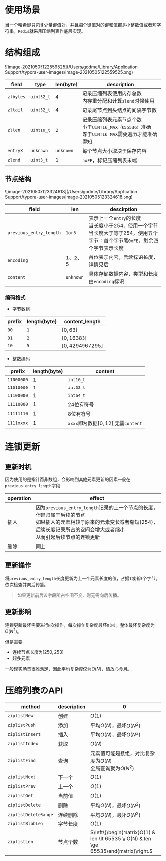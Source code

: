 # 使用场景

当一个哈希键只包含少量键值对，并且每个键值对的键和值都是小整数值或者短字符串，``Redis``就采用压缩列表作底层实现。

# 结构组成

![image-20210505122559525](/Users/godme/Library/Application Support/typora-user-images/image-20210505122559525.png)

| field       | type         | len(byte)   | description                                                  |
| ----------- | ------------ | ----------- | ------------------------------------------------------------ |
| ``zlbytes`` | ``uint32_t`` | 4           | 记录压缩列表使用内存总数<br />内存重分配和计算``zlend``时候使用 |
| ``zltail``  | ``uint32_t`` | 4           | 记录尾节点到头结点的间隔字节数                               |
| ``zllen``   | ``uint16_t`` | 2           | 记录压缩列表元素节点个数<br />小于``UINT16_MAX（655536）``准确<br />等于``UINT16_MAX``需要遍历才能准确得知 |
| ``entryX``  | ``unknown``  | ``unknown`` | 每个节点大小取决于保存内容                                   |
| ``zlend``   | ``uint8_t``  | 1           | ``oxFF``，标记压缩列表末端                                   |

## 节点结构

![image-20210505123324618](/Users/godme/Library/Application Support/typora-user-images/image-20210505123324618.png)

| field                     | len         | descirption                                                  |
| ------------------------- | ----------- | ------------------------------------------------------------ |
| ``previous_entry_length`` | ``1or5``    | 表示上一个``entry``的长度<br />当长度小于254，使用一个字节<br />当长度大于等于254，使用五个字节：首个字节尾``0xFE``，剩余四个字节表示长度 |
| ``encoding``              | 1、2、5     | 首位表示内容，后续标识长度，详情见后                         |
| ``content``               | ``unknown`` | 具体存储数据内容，类型和长度由``encoding``标识               |

### 编码格式

- 字节数组

| prefix | length(byte) | content_length   |
| ------ | ------------ | ---------------- |
| ``00`` | ``1``        | $[0, 63]$        |
| ``01`` | ``2``        | $[0,16383]$      |
| ``10`` | ``5``        | $[0,4294967295]$ |

- 整数编码

| prefix       | length(byte) | content                                  |
| ------------ | ------------ | ---------------------------------------- |
| ``11000000`` | 1            | ``int16_t``                              |
| ``11010000`` | 1            | ``int32_t``                              |
| ``11100000`` | 1            | ``int64_t``                              |
| ``11110000`` | 1            | 24位有符号                               |
| ``11111110`` | 1            | 8位有符号                                |
| ``1111xxxx`` | 1            | ``xxxx``即为数据$[0,12]$,无需``content`` |

# 连锁更新

## 更新时机

因为使用的是指针而非数组，会影响到其他元素更新的因素一般在``previous_entry_length``字段

| operation | effect                                                       |
| --------- | ------------------------------------------------------------ |
| 插入      | 因为``previous_entry_length``记录的上一个节点的长度，但是归属于后续的节点<br />如果插入的元素相较于原来的元素变长或者缩短(254)，后续长度记录所占的空间会增大或者缩小<br />从而引起后续节点的连锁更新 |
| 删除      | 同上                                                         |

## 更新操作

将``previous_entry_length``长度更新为上一个元素长度的值，占据``1``或者``5``个字节。依次检查并向后传播。

> 如果更新前后该字段所占空间不变，则无需向后传播。

## 更新影响

连锁更新最坏需要进行``N``次操作，每次操作复杂度最坏``O(N)``，整体最坏复杂度为$O(N^2)$。

但是需要

- 连续节点长度为$[250,253]$
- 超多元素

一般现实场景很难满足，因此平均复杂度仅为$O(N)$，请放心食用。

# 压缩列表のAPI

| method                 | description | O                                                            |
| ---------------------- | ----------- | ------------------------------------------------------------ |
| ``ziplistNew``         | 创建        | $O(1)$                                                       |
| ``ziplistPush``        | 添加        | 平均$O(N)$，最坏$O(N^2)$                                     |
| ``ziplistInsert``      | 插入        | 平均$O(N)$，最坏$O(N^2)$                                     |
| ``ziplistIndex``       | 获取        | $O(N)$                                                       |
| ``ziplistFind``        | 查询        | 元素值可能是数组，对比复杂度为$O(N)$<br />全局查询就为$O(N^2)$ |
| ``ziplistNext``        | 下一个      | $O(1)$                                                       |
| ``ziplistPrev``        | 上一个      | $O(1)$                                                       |
| ``ziplistGet``         | 当前值      | $O(1)$                                                       |
| ``ziplistDelete``      | 删除        | 平均$O(N)$，最坏$O(N^2)$                                     |
| ``ziplistDeleteRange`` | 连续删除    | 平均$O(N)$，最坏$O(N^2)$                                     |
| ``ziplistBlobLen``     | 字节长度    | $O(1)$                                                       |
| ``ziplistLen``         | 节点个数    | $\left\{\begin{matrix}O(1) & len \lt 65535 \\ O(N) & len \ge 65535\end{matrix}\right.$ |


